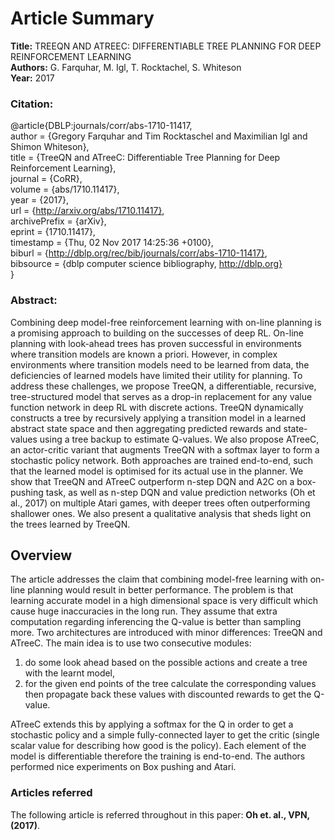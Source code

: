 # Article Summary

**Title:** TREEQN AND ATREEC: DIFFERENTIABLE TREE PLANNING FOR DEEP REINFORCEMENT LEARNING <br/>
**Authors:** G. Farquhar, M. Igl, T. Rocktachel, S. Whiteson <br/>
**Year:** 2017

### Citation:

@article{DBLP:journals/corr/abs-1710-11417, <br/>
  author    = {Gregory Farquhar and
               Tim Rocktaschel and
               Maximilian Igl and
               Shimon Whiteson}, <br/>
  title     = {TreeQN and ATreeC: Differentiable Tree Planning for Deep Reinforcement Learning}, <br/>
  journal   = {CoRR}, <br/>
  volume    = {abs/1710.11417}, <br/>
  year      = {2017}, <br/>
  url       = {http://arxiv.org/abs/1710.11417}, <br/>
  archivePrefix = {arXiv}, <br/>
  eprint    = {1710.11417}, <br/>
  timestamp = {Thu, 02 Nov 2017 14:25:36 +0100}, <br/>
  biburl    = {http://dblp.org/rec/bib/journals/corr/abs-1710-11417}, <br/>
  bibsource = {dblp computer science bibliography, http://dblp.org} <br/>
}


### Abstract:

Combining deep model-free reinforcement learning with on-line planning is a
promising approach to building on the successes of deep RL. On-line planning with
look-ahead trees has proven successful in environments where transition models are
known a priori. However, in complex environments where transition models need
to be learned from data, the deficiencies of learned models have limited their utility
for planning. To address these challenges, we propose TreeQN, a differentiable,
recursive, tree-structured model that serves as a drop-in replacement for any value
function network in deep RL with discrete actions. TreeQN dynamically constructs
a tree by recursively applying a transition model in a learned abstract state space
and then aggregating predicted rewards and state-values using a tree backup to
estimate Q-values. We also propose ATreeC, an actor-critic variant that augments
TreeQN with a softmax layer to form a stochastic policy network. Both approaches
are trained end-to-end, such that the learned model is optimised for its actual use
in the planner. We show that TreeQN and ATreeC outperform n-step DQN and
A2C on a box-pushing task, as well as n-step DQN and value prediction networks
(Oh et al., 2017) on multiple Atari games, with deeper trees often outperforming
shallower ones. We also present a qualitative analysis that sheds light on the trees
learned by TreeQN.

## Overview

The article addresses the claim that combining model-free learning with on-line planning would result in better performance. 
The problem is that learning accurate model in a high dimensional space is very difficult which cause huge inaccuracies in the long run. 
They assume that extra computation regarding inferencing the Q-value is better than sampling more. 
Two architectures are introduced with minor differences: TreeQN and ATreeC. 
The main idea is to use two consecutive modules: 
1) do some look ahead based on the possible actions and create a tree with the learnt model, 
2) for the given end points of the tree calculate the corresponding values then propagate back these values with discounted rewards to get the Q-value. 

ATreeC extends this by applying a softmax for the Q in order to get a stochastic policy and a simple fully-connected layer to get the critic (single scalar value for describing how good is the policy).
Each element of the model is differentiable therefore the training is end-to-end. The authors performed nice experiments on Box pushing and Atari.



### Articles referred

The following article is referred throughout in this paper: **Oh et. al., VPN, (2017)**. 
